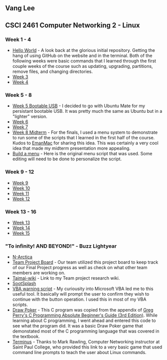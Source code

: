 ## Vang Lee

## CSCI 2461 Computer Networking 2 - Linux

### Week 1 - 4
- [Hello World](https://github.com/taimaishuze/hello-world) - A look back at the glorious initial repository.  Getting the hang of using GitHub on the website and in the terminal.
Both of the following weeks were basic commands that I learned through the first couple weeks of the course such as updating, upgrading, partitions, remove files, and changing directories.
- [Week 3](https://github.com/taimaishuze/Week3Lab)
- [Week 4](https://github.com/taimaishuze/Week4Lab)

### Week 5 - 8
- [Week 5 Bootable USB](https://github.com/taimaishuze/Bootable-Ubuntu-Mate) - I decided to go with Ubuntu Mate for my persistant bootable USB.  It was pretty much the same as Ubuntu but in a "lighter" version.
- [Week 6](https://github.com/taimaishuze/Week6Lab)
- [Week 7](https://github.com/taimaishuze/Week7Lab)
- [Week 8 Midterm](https://github.com/taimaishuze/Week8Lab/blob/master/Review.sh) - For the finals, I used a menu system to demonstrate to run some of the scripts that I learned in the first half of the course.  Kudos to [EmanMac](https://github.com/EmanMac) for sharing this idea.  This was certainly a very cool idea that made my midterm presentation more appealing.
- [Build a menu](https://github.com/taimaishuze/Build-a-Menu) - Here is the original menu script that was used.  Some editing will need to be done to personalize the script.

### Week 9 - 12
- [Week 9]()
- [Week 10]()
- [Week 11](https://github.com/taimaishuze/Week11Lab)
- [Week 12](https://github.com/taimaishuze/Week12Lab)

### Week 13 - 16
- [Week 13](https://github.com/taimaishuze/Week13Lab)
- [Week 14](https://github.com/taimaishuze/Week14Lab)
- [Week 15](https://github.com/taimaishuze/Week15Lab/tree/master)

### "To infinity!  AND BEYOND!" - Buzz Lightyear
- [N-Arctica](https://github.com/taimaishuze/N-Arctica-Web-Server)
- [Team Project Board](https://github.com/taimaishuze/N-Arctica-Web-Server/projects/1) - Our team utilized this project board to keep track of our Final Project progress as well as check on what other team members are working on.
- [Taimai-wiki](https://github.com/taimaishuze/N-Arctica-Web-Server/projects/1) - Link to my Team project research wiki.
- [SootSplash](https://github.com/taimaishuze/sootsplash.html)
- [VBA warning script](https://github.com/taimaishuze/VBA-warning-MsgBox) - My curiousity into Microsoft VBA led me to this useful tool.  It basically will prompt the user to confirm they wish to continue with the button operation.  I used this in most of my VBA scripts.
- [Draw Poker](https://github.com/taimaishuze/Week15Lab/blob/master/Draw%20Poker.c) - This C program was copied from the appendix of [Greg Perry's C Programming Absolute Beginner's Guide (3rd Edition)](https://www.amazon.com/Programming-Absolute-Beginners-Guide-3rd/dp/0789751984/ref=sr_1_4?ie=UTF8&qid=1525146349&sr=8-4&keywords=c+programming).  While learning about C programming, I went ahead and entered this code to see what the program did.  It was a basic Draw Poker game that demonstated most of the C programming language that was covered in the textbook.
- [Terminus](http://web.mit.edu/mprat/Public/web/Terminus/Web/main.html) - Thanks to Mark Rawling, Computer Networking instructor at Saint Paul College, who provided this link to a very basic game that used command line prompts to teach the user about Linux commands.
